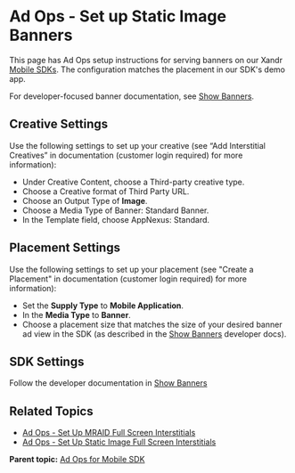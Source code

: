 # Ad Ops - Set up Static Image Banners

<div class="body">

This page has Ad Ops setup instructions for serving banners on our
<span class="ph">Xandr</span> <a
href="https://docs.xandr.com/bundle/mobile-sdk/page/xandr-mobile-sdks.html"
class="xref" target="_blank">Mobile SDKs</a>. The configuration matches
the placement in our SDK's demo app.

For developer-focused banner documentation, see <a
href="https://docs.xandr.com/bundle/mobile-sdk/page/show-banners-on-ios.html"
class="xref" target="_blank">Show Banners</a>.

<div class="section">

## Creative Settings

<div class="p">

Use the following settings to set up your creative (see “Add
Interstitial Creatives” in <span class="ph"></span> documentation
(customer login required) for more information):

- Under <span class="keyword wintitle">Creative Content</span>, choose a
  <span class="ph uicontrol">Third-party creative </span> type.
- Choose a <span class="ph uicontrol">Creative format</span> of Third
  Party URL.
- Choose an <span class="ph uicontrol">Output Type</span> of **Image**.
- Choose a <span class="ph uicontrol">Media Type of Banner: Standard
  Banner</span>.
- In the <span class="ph uicontrol">Template</span> field, choose
  <span class="ph">AppNexus</span>: Standard.

</div>

</div>

<div class="section">

## Placement Settings

<div class="p">

Use the following settings to set up your placement (see "Create a
Placement" in <span class="ph"></span> documentation (customer login
required) for more information):

- Set the **Supply Type** to **Mobile Application**.
- In the **Media Type** to **Banner**.
- Choose a placement size that matches the size of your desired banner
  ad view in the SDK (as described in the <a
  href="https://docs.xandr.com/bundle/mobile-sdk/page/show-banners-on-ios.html"
  class="xref" target="_blank">Show Banners</a> developer docs).

</div>

</div>

<div class="section">

## SDK Settings

Follow the developer documentation in <a
href="https://docs.xandr.com/bundle/mobile-sdk/page/show-banners-on-ios.html"
class="xref" target="_blank">Show Banners</a>

</div>

<div class="section">

## Related Topics

<div class="p">

- <a
  href="https://docs.xandr.com/bundle/mobile-sdk/page/ad-ops---set-up-mraid-full-screen-interstitials.html"
  class="xref" target="_blank">Ad Ops - Set Up MRAID Full Screen
  Interstitials</a>
- <a
  href="https://docs.xandr.com/bundle/mobile-sdk/page/ad-ops---set-up-static-image-full-screen-interstitials.html"
  class="xref" target="_blank">Ad Ops - Set Up Static Image Full Screen
  Interstitials</a>

</div>

</div>

</div>

<div class="related-links">

<div class="familylinks">

<div class="parentlink">

**Parent topic:**
<a href="ad-ops-for-mobile-sdk.html" class="link">Ad Ops for Mobile
SDK</a>

</div>

</div>

</div>
